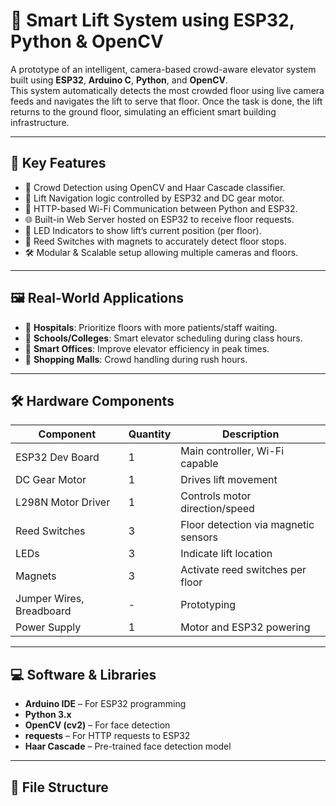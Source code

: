 # 🚀 Smart Lift System using ESP32, Python & OpenCV

A prototype of an intelligent, camera-based crowd-aware elevator system built using **ESP32**, **Arduino C**, **Python**, and **OpenCV**.  
This system automatically detects the most crowded floor using live camera feeds and navigates the lift to serve that floor. Once the task is done, the lift returns to the ground floor, simulating an efficient smart building infrastructure.

---

## 📌 Key Features
- 🧠 Crowd Detection using OpenCV and Haar Cascade classifier.  
- 🔁 Lift Navigation logic controlled by ESP32 and DC gear motor.  
- 📡 HTTP-based Wi-Fi Communication between Python and ESP32.  
- 🌐 Built-in Web Server hosted on ESP32 to receive floor requests.  
- 🔦 LED Indicators to show lift’s current position (per floor).  
- 🧲 Reed Switches with magnets to accurately detect floor stops.  
- 🛠️ Modular & Scalable setup allowing multiple cameras and floors.  

---

## 🖼️ Real-World Applications
- 🏥 **Hospitals**: Prioritize floors with more patients/staff waiting.  
- 🏫 **Schools/Colleges**: Smart elevator scheduling during class hours.  
- 🏢 **Smart Offices**: Improve elevator efficiency in peak times.  
- 🏬 **Shopping Malls**: Crowd handling during rush hours.  

---

## 🛠️ Hardware Components

| Component         | Quantity | Description                                   |
|-------------------|----------|-----------------------------------------------|
| ESP32 Dev Board   | 1        | Main controller, Wi-Fi capable               |
| DC Gear Motor     | 1        | Drives lift movement                         |
| L298N Motor Driver| 1        | Controls motor direction/speed               |
| Reed Switches     | 3        | Floor detection via magnetic sensors         |
| LEDs              | 3        | Indicate lift location                       |
| Magnets           | 3        | Activate reed switches per floor             |
| Jumper Wires, Breadboard | -  | Prototyping                                   |
| Power Supply      | 1        | Motor and ESP32 powering                     |

---

## 💻 Software & Libraries
- **Arduino IDE** – For ESP32 programming  
- **Python 3.x**  
- **OpenCV (cv2)** – For face detection  
- **requests** – For HTTP requests to ESP32  
- **Haar Cascade** – Pre-trained face detection model  

---

## 📁 File Structure
